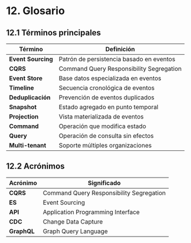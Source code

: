 # 12. Glosario

## 12.1 Términos principales

| Término | Definición |
|----------|------------|
| **Event Sourcing** | Patrón de persistencia basado en eventos |
| **CQRS** | Command Query Responsibility Segregation |
| **Event Store** | Base datos especializada en eventos |
| **Timeline** | Secuencia cronológica de eventos |
| **Deduplicación** | Prevención de eventos duplicados |
| **Snapshot** | Estado agregado en punto temporal |
| **Projection** | Vista materializada de eventos |
| **Command** | Operación que modifica estado |
| **Query** | Operación de consulta sin efectos |
| **Multi-tenant** | Soporte múltiples organizaciones |

## 12.2 Acrónimos

| Acrónimo | Significado |
|-----------|-------------|
| **CQRS** | Command Query Responsibility Segregation |
| **ES** | Event Sourcing |
| **API** | Application Programming Interface |
| **CDC** | Change Data Capture |
| **GraphQL** | Graph Query Language |
